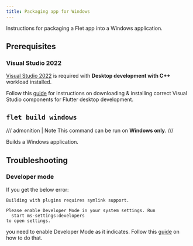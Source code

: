 ```yaml
---
title: Packaging app for Windows
---
```


Instructions for packaging a Flet app into a Windows application.

## Prerequisites

### Visual Studio 2022

[Visual Studio 2022](https://learn.microsoft.com/visualstudio/install/install-visual-studio?view=vs-2022) is required 
with **Desktop development with C++** workload installed.

Follow this [guide](https://medium.com/@teamcode20233/a-guide-to-install-desktop-development-with-c-workload-542bb92cfe90) 
for instructions on downloading & installing correct Visual Studio components for Flutter desktop development.

## `flet build windows`

/// admonition | Note
This command can be run on **Windows only**.
///

Builds a Windows application.

## Troubleshooting

### Developer mode

If you get the below error:

```
Building with plugins requires symlink support.

Please enable Developer Mode in your system settings. Run
  start ms-settings:developers
to open settings.
```

you need to enable Developer Mode as it indicates.
Follow this [guide](https://stackoverflow.com/a/70994092/1435891) on how to do that.
